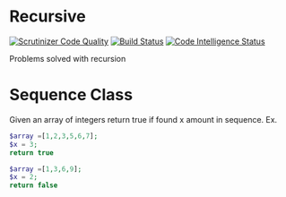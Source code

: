 
# Recursive
[![Scrutinizer Code Quality](https://scrutinizer-ci.com/g/elminson/recursive/badges/quality-score.png?b=master)](https://scrutinizer-ci.com/g/elminson/recursive/?branch=master) [![Build Status](https://scrutinizer-ci.com/g/elminson/recursive/badges/build.png?b=master)](https://scrutinizer-ci.com/g/elminson/recursive/build-status/master) [![Code Intelligence Status](https://scrutinizer-ci.com/g/elminson/recursive/badges/code-intelligence.svg?b=master)](https://scrutinizer-ci.com/code-intelligence)

Problems solved with recursion

# Sequence Class
Given an array of integers return true if found x amount in sequence.
Ex.
```php
$array =[1,2,3,5,6,7];
$x = 3;
return true

$array =[1,3,6,9];
$x = 2;
return false
```

